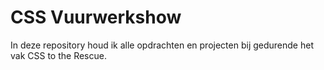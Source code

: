# CSS Vuurwerkshow

In deze repository houd ik alle opdrachten en projecten bij gedurende het vak CSS to the Rescue.
